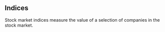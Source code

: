 ## Indices

Stock market indices measure the value of a selection of companies in the stock market.

